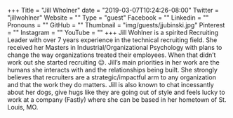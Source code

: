 +++
Title = "Jill Wholner"
date = "2019-03-07T10:24:26-08:00"
Twitter = "jillwohlner"
Website = ""
Type = "guest"
Facebook = ""
Linkedin = ""
Pronouns = ""
GitHub = ""
Thumbnail = "img/guests/jjubinski.jpg"
Pinterest = ""
Instagram = ""
YouTube = ""
+++
Jill Wohlner is a spirited Recruiting Leader with over 7 years experience in the technical recruiting field. She received her Masters in Industrial/Organizational Psychology with plans to change the way organizations treated their employees. When that didn’t work out she started recruiting :wink:. Jill’s main priorities in her work are the humans she interacts with and the relationships being built. She strongly believes that recruiters are a strategic/impactful arm to any organization and that the work they do matters. Jill is also known to chat incessantly about her dogs, give hugs like they are going out of style and feels lucky to work at a company (Fastly) where she can be based in her hometown of St. Louis, MO.
